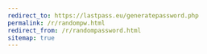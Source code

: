```yaml
---
redirect_to: https://lastpass.eu/generatepassword.php
permalink: /r/randompw.html
redirect_from: /r/randompassword.html
sitemap: true
---
```

